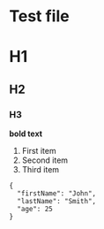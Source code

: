 # Test file


# H1
## H2
### H3

**bold text**


1. First item
2. Second item
3. Third item


```
{
  "firstName": "John",
  "lastName": "Smith",
  "age": 25
}
```

